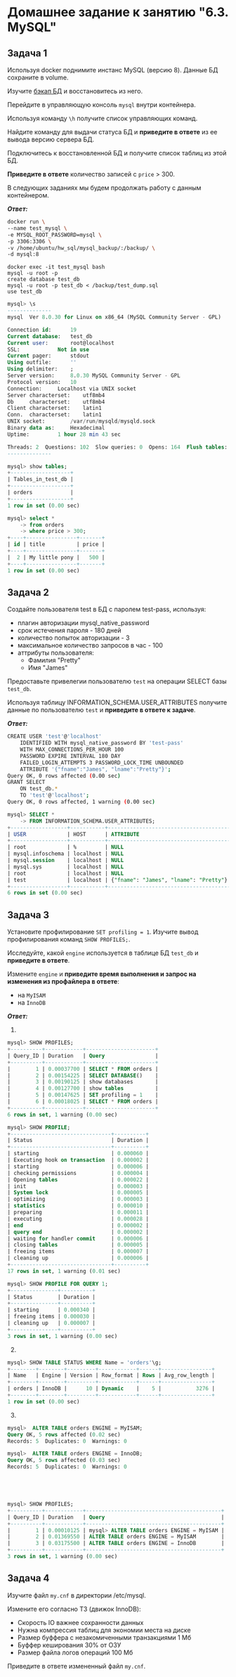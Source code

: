 # Домашнее задание к занятию "6.3. MySQL"

## Задача 1
Используя docker поднимите инстанс MySQL (версию 8). Данные БД сохраните в volume.

Изучите [бэкап БД](https://github.com/netology-code/virt-homeworks/tree/master/06-db-03-mysql/test_data) и восстановитесь из него.

Перейдите в управляющую консоль `mysql` внутри контейнера.

Используя команду `\h` получите список управляющих команд.

Найдите команду для выдачи статуса БД и **приведите в ответе** из ее вывода версию сервера БД.

Подключитесь к восстановленной БД и получите список таблиц из этой БД.

**Приведите в ответе** количество записей с `price` > 300.

В следующих заданиях мы будем продолжать работу с данным контейнером.

***Ответ:***

```bash
docker run \
--name test_mysql \
-e MYSQL_ROOT_PASSWORD=mysql \
-p 3306:3306 \
-v /home/ubuntu/hw_sql/mysql_backup/:/backup/ \
-d mysql:8
```

`docker exec -it test_mysql bash`<br>
`mysql -u root -p`<br>
`create database test_db`<br>
`mysql -u root -p test_db < /backup/test_dump.sql`<br>
`use test_db`

```sql
mysql> \s
--------------
mysql  Ver 8.0.30 for Linux on x86_64 (MySQL Community Server - GPL)

Connection id:		19
Current database:	test_db
Current user:		root@localhost
SSL:			Not in use
Current pager:		stdout
Using outfile:		''
Using delimiter:	;
Server version:		8.0.30 MySQL Community Server - GPL
Protocol version:	10
Connection:		Localhost via UNIX socket
Server characterset:	utf8mb4
Db     characterset:	utf8mb4
Client characterset:	latin1
Conn.  characterset:	latin1
UNIX socket:		/var/run/mysqld/mysqld.sock
Binary data as:		Hexadecimal
Uptime:			1 hour 28 min 43 sec

Threads: 2  Questions: 102  Slow queries: 0  Opens: 164  Flush tables: 3  Open tables: 82  Queries per second avg: 0.019
--------------
```

```sql
mysql> show tables;
+-------------------+
| Tables_in_test_db |
+-------------------+
| orders            |
+-------------------+
1 row in set (0.00 sec)
```

```sql
mysql> select *
    -> from orders
    -> where price > 300;
+----+----------------+-------+
| id | title          | price |
+----+----------------+-------+
|  2 | My little pony |   500 |
+----+----------------+-------+
1 row in set (0.00 sec)
```


## Задача 2

Создайте пользователя test в БД c паролем test-pass, используя:

+ плагин авторизации mysql_native_password
+ срок истечения пароля - 180 дней
+ количество попыток авторизации - 3
+ максимальное количество запросов в час - 100
+ аттрибуты пользователя:
  + Фамилия "Pretty"
  + Имя "James"

Предоставьте привелегии пользователю `test` на операции SELECT базы `test_db`.

Используя таблицу INFORMATION_SCHEMA.USER_ATTRIBUTES получите данные по пользователю `test` и **приведите в ответе к задаче**.

***Ответ:***

```bash
CREATE USER 'test'@'localhost'
	IDENTIFIED WITH mysql_native_password BY 'test-pass'
	WITH MAX_CONNECTIONS_PER_HOUR 100
	PASSWORD EXPIRE INTERVAL 180 DAY
	FAILED_LOGIN_ATTEMPTS 3 PASSWORD_LOCK_TIME UNBOUNDED
	ATTRIBUTE '{"fname":"James", "lname":"Pretty"}';
Query OK, 0 rows affected (0.00 sec)
GRANT SELECT 
	ON test_db.* 
	TO 'test'@'localhost';
Query OK, 0 rows affected, 1 warning (0.00 sec)
 ```
 
 
```sql
mysql> SELECT *
    -> FROM INFORMATION_SCHEMA.USER_ATTRIBUTES;
+------------------+-----------+---------------------------------------+
| USER             | HOST      | ATTRIBUTE                             |
+------------------+-----------+---------------------------------------+
| root             | %         | NULL                                  |
| mysql.infoschema | localhost | NULL                                  |
| mysql.session    | localhost | NULL                                  |
| mysql.sys        | localhost | NULL                                  |
| root             | localhost | NULL                                  |
| test             | localhost | {"fname": "James", "lname": "Pretty"} |
+------------------+-----------+---------------------------------------+
6 rows in set (0.00 sec)
```



## Задача 3

Установите профилирование `SET profiling = 1`. Изучите вывод профилирования команд `SHOW PROFILES;`.

Исследуйте, какой `engine` используется в таблице БД `test_db` и **приведите в ответе**.

Измените `engine` и **приведите время выполнения и запрос на изменения из профайлера в ответе**:

+ на `MyISAM`
+ на `InnoDB`


***Ответ:***

1.
```sql
mysql> SHOW PROFILES;
+----------+------------+----------------------+
| Query_ID | Duration   | Query                |
+----------+------------+----------------------+
|        1 | 0.00037700 | SELECT * FROM orders |
|        2 | 0.00154225 | SELECT DATABASE()    |
|        3 | 0.00190125 | show databases       |
|        4 | 0.00127700 | show tables          |
|        5 | 0.00147625 | SET profiling = 1    |
|        6 | 0.00018025 | SELECT * FROM orders |
+----------+------------+----------------------+
6 rows in set, 1 warning (0.00 sec)
```
```sql
mysql> SHOW PROFILE;
+--------------------------------+----------+
| Status                         | Duration |
+--------------------------------+----------+
| starting                       | 0.000060 |
| Executing hook on transaction  | 0.000002 |
| starting                       | 0.000006 |
| checking permissions           | 0.000004 |
| Opening tables                 | 0.000022 |
| init                           | 0.000003 |
| System lock                    | 0.000005 |
| optimizing                     | 0.000003 |
| statistics                     | 0.000010 |
| preparing                      | 0.000011 |
| executing                      | 0.000028 |
| end                            | 0.000002 |
| query end                      | 0.000002 |
| waiting for handler commit     | 0.000006 |
| closing tables                 | 0.000005 |
| freeing items                  | 0.000007 |
| cleaning up                    | 0.000006 |
+--------------------------------+----------+
17 rows in set, 1 warning (0.01 sec)
```
```sql
mysql> SHOW PROFILE FOR QUERY 1;
+---------------+----------+
| Status        | Duration |
+---------------+----------+
| starting      | 0.000340 |
| freeing items | 0.000030 |
| cleaning up   | 0.000007 |
+---------------+----------+
3 rows in set, 1 warning (0.00 sec)
```



2.
```sql
mysql> SHOW TABLE STATUS WHERE Name = 'orders'\g;
+--------+--------+---------+------------+------+----------------+
| Name   | Engine | Version | Row_format | Rows | Avg_row_length |
+--------+--------+---------+------------+------+----------------+
| orders | InnoDB |      10 | Dynamic    |    5 |           3276 |
+--------+--------+---------+------------+------+----------------+
1 row in set (0.00 sec)
```
3.
```sql
mysql>  ALTER TABLE orders ENGINE = MyISAM;
Query OK, 5 rows affected (0.02 sec)
Records: 5  Duplicates: 0  Warnings: 0

mysql>  ALTER TABLE orders ENGINE = InnoDB;
Query OK, 5 rows affected (0.03 sec)
Records: 5  Duplicates: 0  Warnings: 0





mysql> SHOW PROFILES;
+----------+------------+-------------------------------------------+
| Query_ID | Duration   | Query                                     |
+----------+------------+-------------------------------------------+
|        1 | 0.00010125 | mysql> ALTER TABLE orders ENGINE = MyISAM |
|        2 | 0.01369550 | ALTER TABLE orders ENGINE = MyISAM        |
|        3 | 0.03175500 | ALTER TABLE orders ENGINE = InnoDB        |
+----------+------------+-------------------------------------------+
3 rows in set, 1 warning (0.00 sec)
```







## Задача 4

Изучите файл `my.cnf` в директории /etc/mysql.

Измените его согласно ТЗ (движок InnoDB):

+ Скорость IO важнее сохранности данных
+ Нужна компрессия таблиц для экономии места на диске
+ Размер буффера с незакомиченными транзакциями 1 Мб
+ Буффер кеширования 30% от ОЗУ
+ Размер файла логов операций 100 Мб

Приведите в ответе измененный файл `my.cnf`.
















